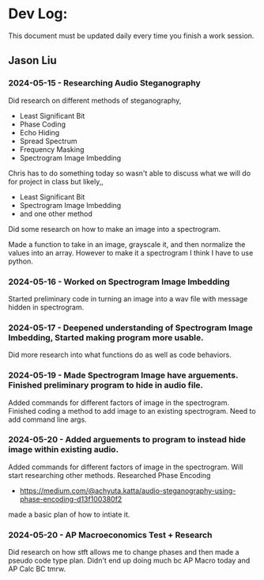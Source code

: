 # Dev Log:

This document must be updated daily every time you finish a work session.

## Jason Liu

### 2024-05-15 - Researching Audio Steganography
Did research on different methods of steganography,
- Least Significant Bit
- Phase Coding
- Echo Hiding
- Spread Spectrum
- Frequency Masking
- Spectrogram Image Imbedding

Chris has to do something today so wasn't able to discuss what we will do for project in class but likely,,
- Least Significant Bit
- Spectrogram Image Imbedding
- and one other method

Did some research on how to make an image into a spectrogram.

Made a function to take in an image, grayscale it, and then normalize the values into an array. However to make it a spectrogram I think I have to use python.

### 2024-05-16 - Worked on Spectrogram Image Imbedding

Started preliminary code in turning an image into a wav file with message hidden in spectrogram.

### 2024-05-17 - Deepened understanding of Spectrogram Image Imbedding, Started making program more usable.

Did more research into what functions do as well as code behaviors.

### 2024-05-19 - Made Spectrogram Image have arguements. Finished preliminary program to hide in audio file.

Added commands for different factors of image in the spectrogram. 
Finished coding a method to add image to an existing spectrogram.
Need to add command line args.

### 2024-05-20 - Added arguements to program to instead hide image within existing audio.

Added commands for different factors of image in the spectrogram. 
Will start researching other methods.
Researched Phase Encoding

- https://medium.com/@achyuta.katta/audio-steganography-using-phase-encoding-d13f100380f2

made a basic plan of how to intiate it.

### 2024-05-20 - AP Macroeconomics Test + Research

Did research on how stft allows me to change phases and then made a pseudo code type plan.
Didn't end up doing much bc AP Macro today and AP Calc BC tmrw.
